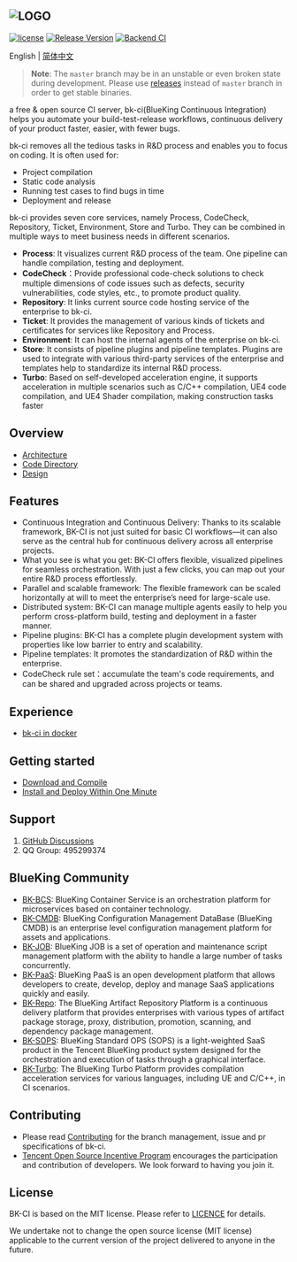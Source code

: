 ![LOGO](docs/resource/img/bkci_cn.png)
---
[![license](https://img.shields.io/badge/license-mit-brightgreen.svg?style=flat)](https://github.com/Tencent/bk-ci/blob/master/LICENSE.txt) [![Release Version](https://img.shields.io/github/v/release/Tencent/bk-ci?include_prereleases)](https://github.com/Tencent/bk-ci/releases) [![Backend CI](https://github.com/Tencent/bk-ci/workflows/Backend%20CI/badge.svg?branch=master)](https://img.shields.io/github/workflow/status/Tencent/bk-ci/Tag%20Realse)

English | [简体中文](README.md)

> **Note**: The `master` branch may be in an unstable or even broken state during development. Please use [releases](https://github.com/tencent/bk-ci/releases) instead of  `master` branch in order to get stable binaries.

a free & open source CI server, bk-ci(BlueKing Continuous Integration) helps you automate your build-test-release workflows, continuous delivery of your product faster, easier, with fewer bugs.

bk-ci removes all the tedious tasks in R&D process and enables you to focus on coding. It is often used for:

- Project compilation
- Static code analysis
- Running test cases to find bugs in time
- Deployment and release

bk-ci provides seven core services, namely Process, CodeCheck, Repository, Ticket, Environment, Store and Turbo. They can be combined in multiple ways to meet business needs in different scenarios.

- **Process**: It visualizes current R&D process of the team. One pipeline can handle compilation, testing and deployment.
- **CodeCheck**：Provide professional code-check solutions to check multiple dimensions of code issues such as defects, security vulnerabilities, code styles, etc., to promote product quality.
- **Repository**: It links current source code hosting service of the enterprise to bk-ci.
- **Ticket**: It provides the management of various kinds of tickets and certificates for services like Repository and Process.
- **Environment**: It can host the internal agents of the enterprise on bk-ci.
- **Store**: It consists of pipeline plugins and pipeline templates. Plugins are used to integrate with various third-party services of the enterprise and templates help to standardize its internal R&D process.
- **Turbo**: Based on self-developed acceleration engine, it supports acceleration in multiple scenarios such as C/C++ compilation, UE4 code compilation, and UE4 Shader compilation, making construction tasks faster


## Overview

- [Architecture](docs/overview/architecture.en.md)
- [Code Directory](docs/overview/code_framework.en.md)
- [Design](docs/overview/design.en.md)

## Features

- Continuous Integration and Continuous Delivery: Thanks to its scalable framework, BK-CI is not just suited for basic CI workflows—it can also serve as the central hub for continuous delivery across all enterprise projects.
- What you see is what you get: BK-CI offers flexible, visualized pipelines for seamless orchestration. With just a few clicks, you can map out your entire R&D process effortlessly.
- Parallel and scalable framework: The flexible framework can be scaled horizontally at will to meet the enterprise’s need for large-scale use.
- Distributed system: BK-CI can manage multiple agents easily to help you perform cross-platform build, testing and deployment in a faster manner.
- Pipeline plugins: BK-CI has a complete plugin development system with properties like low barrier to entry and scalability.
- Pipeline templates: It promotes the standardization of R&D within the enterprise.
- CodeCheck rule set：accumulate the team's code requirements, and can be shared and upgraded across projects or teams.

## Experience

- [bk-ci in docker](https://hub.docker.com/r/blueking/bk-ci)

## Getting started

- [Download and Compile](docs/overview/source_compile.en.md)
- [Install and Deploy Within One Minute](docs/overview/installation.en.md)

## Support
1. [GitHub Discussions](https://github.com/Tencent/bk-ci/discussions)
2. QQ Group: 495299374

## BlueKing Community

- [BK-BCS](https://github.com/Tencent/bk-bcs): BlueKing Container Service is an orchestration platform for microservices based on container technology.
- [BK-CMDB](https://github.com/Tencent/bk-cmdb): BlueKing Configuration Management DataBase (BlueKing CMDB) is an enterprise level configuration management platform for assets and applications.
- [BK-JOB](https://github.com/Tencent/bk-job): BlueKing JOB is a set of operation and maintenance script management platform with the ability to handle a large number of tasks concurrently.
- [BK-PaaS](https://github.com/Tencent/bk-PaaS): BlueKing PaaS is an open development platform that allows developers to create, develop, deploy and manage SaaS applications quickly and easily.
- [BK-Repo](https://github.com/Tencentblueking/bk-repo): The BlueKing Artifact Repository Platform is a continuous delivery platform that provides enterprises with various types of artifact package storage, proxy, distribution, promotion, scanning, and dependency package management.
- [BK-SOPS](https://github.com/Tencent/bk-sops): BlueKing Standard OPS (SOPS) is a light-weighted SaaS product in the Tencent BlueKing product system designed for the orchestration and execution of tasks through a graphical interface.
- [BK-Turbo](https://github.com/Tencentblueking/bk-turbo): The BlueKing Turbo Platform  provides compilation acceleration services for various languages, including UE and C/C++, in CI scenarios.
## Contributing

- Please read [Contributing](CONTRIBUTING.en.md) for the branch management, issue and pr specifications of bk-ci.
- [Tencent Open Source Incentive Program](https://opensource.tencent.com/contribution) encourages the participation and contribution of developers. We look forward to having you join it.

## License
BK-CI is based on the MIT license. Please refer to [LICENCE](LICENSE.txt) for details.

We undertake not to change the open source license (MIT license) applicable to the current version of the project delivered to anyone in the future.
